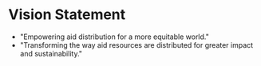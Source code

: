 # Vision Statement

* "Empowering aid distribution for a more equitable world."
* "Transforming the way aid resources are distributed for greater impact and sustainability."
